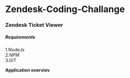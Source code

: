 # Zendesk-Coding-Challange

<h3>Zendesk Ticket Viewer</h3>

<h5>Requirements</h5>

1.NodeJs<br/>
2.NPM<br/>
3.GIT<br/>

**Application overviev**




